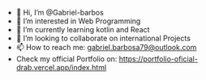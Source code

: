 - 👋 Hi, I’m @Gabriel-barbos
- 👀 I’m interested in Web Programming
- 🌱 I’m currently learning kotlin and React
- 💞️ I’m looking to collaborate on international Projects
- 📫 How to reach me: gabriel.barbosa79@outlook.com
- Check my official Portfolio on: https://portfolio-oficial-drab.vercel.app/index.html 

<!---
Gabriel-barbos/Gabriel-barbos is a ✨ special ✨ repository because its `README.md` (this file) appears on your GitHub profile.
You can click the Preview link to take a look at your changes.
--->
